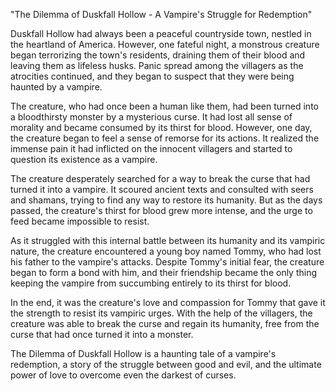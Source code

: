 "The Dilemma of Duskfall Hollow - A Vampire's Struggle for Redemption"

Duskfall Hollow had always been a peaceful countryside town, nestled in the heartland of America. However, one fateful night, a monstrous creature began terrorizing the town's residents, draining them of their blood and leaving them as lifeless husks. Panic spread among the villagers as the atrocities continued, and they began to suspect that they were being haunted by a vampire.

The creature, who had once been a human like them, had been turned into a bloodthirsty monster by a mysterious curse. It had lost all sense of morality and became consumed by its thirst for blood. However, one day, the creature began to feel a sense of remorse for its actions. It realized the immense pain it had inflicted on the innocent villagers and started to question its existence as a vampire.

The creature desperately searched for a way to break the curse that had turned it into a vampire. It scoured ancient texts and consulted with seers and shamans, trying to find any way to restore its humanity. But as the days passed, the creature's thirst for blood grew more intense, and the urge to feed became impossible to resist.

As it struggled with this internal battle between its humanity and its vampiric nature, the creature encountered a young boy named Tommy, who had lost his father to the vampire's attacks. Despite Tommy's initial fear, the creature began to form a bond with him, and their friendship became the only thing keeping the vampire from succumbing entirely to its thirst for blood.

In the end, it was the creature's love and compassion for Tommy that gave it the strength to resist its vampiric urges. With the help of the villagers, the creature was able to break the curse and regain its humanity, free from the curse that had once turned it into a monster.

The Dilemma of Duskfall Hollow is a haunting tale of a vampire's redemption, a story of the struggle between good and evil, and the ultimate power of love to overcome even the darkest of curses.